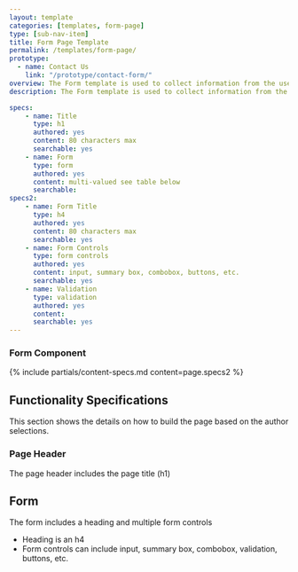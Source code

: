 ```yaml
---
layout: template
categories: [templates, form-page]
type: [sub-nav-item]
title: Form Page Template
permalink: /templates/form-page/
prototype: 
  - name: Contact Us
    link: "/prototype/contact-form/"
overview: The Form template is used to collect information from the user.
description: The Form template is used to collect information from the user.

specs:
    - name: Title
      type: h1
      authored: yes
      content: 80 characters max
      searchable: yes
    - name: Form
      type: form
      authored: yes
      content: multi-valued see table below
      searchable:   
specs2:
    - name: Form Title
      type: h4
      authored: yes
      content: 80 characters max
      searchable: yes
    - name: Form Controls
      type: form controls
      authored: yes
      content: input, summary box, combobox, buttons, etc.
      searchable: yes
    - name: Validation
      type: validation
      authored: yes
      content:
      searchable: yes
---
```


### Form Component
{% include partials/content-specs.md content=page.specs2 %} 

## Functionality Specifications
This section shows the details on how to build the page based on the author selections.

### Page Header
The page header includes the page title (h1)

## Form
The form includes a heading and multiple form controls
- Heading is an h4
- Form controls can include input, summary box, combobox, validation, buttons, etc.